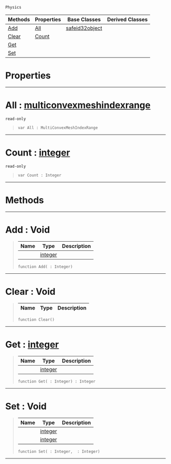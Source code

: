  `Physics`

|Methods|Properties|Base Classes|Derived Classes|
|---|---|---|---|
|[ Add](https://github.com/zeroengineteam/ZeroDocs/blob/master/code_reference/class_reference/multiconvexmeshindexdata.markdown#add-void)|[ All](https://github.com/zeroengineteam/ZeroDocs/blob/master/code_reference/class_reference/multiconvexmeshindexdata.markdown#all-zero-engine-document)|[safeid32object](https://github.com/zeroengineteam/ZeroDocs/blob/master/code_reference/class_reference/safeid32object.markdown)| |
|[ Clear](https://github.com/zeroengineteam/ZeroDocs/blob/master/code_reference/class_reference/multiconvexmeshindexdata.markdown#clear-void)|[ Count](https://github.com/zeroengineteam/ZeroDocs/blob/master/code_reference/class_reference/multiconvexmeshindexdata.markdown#count-zero-engine-docume)| | |
|[ Get](https://github.com/zeroengineteam/ZeroDocs/blob/master/code_reference/class_reference/multiconvexmeshindexdata.markdown#get-zero-engine-document)| | | |
|[ Set](https://github.com/zeroengineteam/ZeroDocs/blob/master/code_reference/class_reference/multiconvexmeshindexdata.markdown#set-void)| | | |


 #  Properties


---  
 #  All : [multiconvexmeshindexrange](https://github.com/zeroengineteam/ZeroDocs/blob/master/code_reference/class_reference/multiconvexmeshindexrange.markdown)

 `read-only`

> 
> ``` lang=cpp, name=Nada
> var All : MultiConvexMeshIndexRange


---  
 #  Count : [integer](https://github.com/zeroengineteam/ZeroDocs/blob/master/code_reference/nada_base_types/integer.markdown)

 `read-only`

> 
> ``` lang=cpp, name=Nada
> var Count : Integer


---  
 #  Methods


---  
 #  Add : Void

> 
> |Name|Type|Description|
> |---|---|---|
> ||[integer](https://github.com/zeroengineteam/ZeroDocs/blob/master/code_reference/nada_base_types/integer.markdown)| |
> ``` lang=cpp, name=Nada
> function Add( : Integer)
> ``` 


---  
 #  Clear : Void

> 
> |Name|Type|Description|
> |---|---|---|
> ``` lang=cpp, name=Nada
> function Clear()
> ``` 


---  
 #  Get : [integer](https://github.com/zeroengineteam/ZeroDocs/blob/master/code_reference/nada_base_types/integer.markdown)

> 
> |Name|Type|Description|
> |---|---|---|
> ||[integer](https://github.com/zeroengineteam/ZeroDocs/blob/master/code_reference/nada_base_types/integer.markdown)| |
> ``` lang=cpp, name=Nada
> function Get( : Integer) : Integer
> ``` 


---  
 #  Set : Void

> 
> |Name|Type|Description|
> |---|---|---|
> ||[integer](https://github.com/zeroengineteam/ZeroDocs/blob/master/code_reference/nada_base_types/integer.markdown)| |
> ||[integer](https://github.com/zeroengineteam/ZeroDocs/blob/master/code_reference/nada_base_types/integer.markdown)| |
> ``` lang=cpp, name=Nada
> function Set( : Integer,  : Integer)
> ``` 


---  
 

 